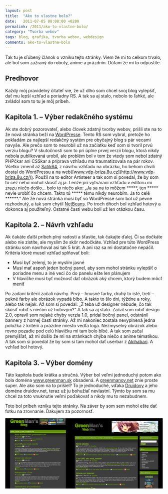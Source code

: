```yaml
---
layout: post
title:  "Ako to vlastne bolo?"
date:   2011-07-05 08:08:00 +0200
permalink: /2011/ako-to-vlastne-bolo/
category: "Tvorba webov"
tags: blog, grafika, tvorba webov, webdesign
comments: ako-to-vlastne-bolo
---
```

Tak tu je sľúbený článok o vzniku tejto stránky. Viem že mi to celkom trvalo, ale bol som zažraný do roboty, anime a prázdnin. Dúfam že mi to odpustíte.

## Predhovor
Každý môj pravidelný čitateľ vie, že už dlho som chcel svoj blog vylepšiť, dať mu lepší vzhľad a poriadny RS. A tak sa aj stalo, nebolo to ľahké, ale zvládol som to tu je môj príbeh.

## Kapitola 1. – Výber redakčného systému
Ak ste dobrý pozorovateľ, alebo človek zdatný tvorby webov, prišli ste na to že nová stránka beží na [WordPresse](http://wordpress.org/). Tento RS som vybral, pretože ho pokladám za najlepší redakčný systém pre obyčajný blog s pár vecami navyše. Ale prečo som to neurobil už na začiatku keď som si tvoril prvú verziu blogu? V skutočnosti som to pri úplne prvej verzii blogu, ktorá nikdy nebola publikovaná urobil, ale problém bol v tom že vtedy som nebol zdatný PHPčkar ani CSSkar a príprava vzhľadu ma traumatizovala na pár rokov. Všetko zmenil až [Satik64](http://satik64.8u.cz/), z návrhu vzhľadu na obrázku, ho behom chvíli dostal do WordPressu a na web([www.vdp-briza.8u.cz](http://www.vdp-briza.8u.cz/)). Použil na to editor Artisteer a tak som si povedal, že by som to cez neho mohol skúsiť aj ja. Lenže pri vytváraní vzhľadu v editoru mi zrazu niečo došlo… bolo to niečo ako: „Ja sa na to môžem \*\*\*\*\*, ten \*\*\*\*\* nevie urobiť čo chcem. Takto tú \*\*\*\*\* tému nikdy neurobím. Ja to celé \*\*\*\*\*\*.“ Ale že nová stránka musí byť vo WordPresse som bol už pevne rozhodnutý, a tak som chytil [NetBeans](https://netbeans.org/). Po troch dňoch bol vzhľad hotový a dokonca aj použiteľný. Ostatné časti webu boli už len otázkou času.

## Kapitola 2. – Návrh vzhľadu
Ak čakáte ďalší príbeh plný radosti a šťastie, tak čakajte ďalej. Či sa dočkáte alebo nie zistíte, ale myslím že skôr nedočkáte. Vzhľad pre túto WordPress stránku som navrhoval asi tak 5 krát. A ani raz sa mi dostatočne nepáčil. Kritéria ktoré musel vzhľad splňovať boli:

- Musí byť zelený, to je myslím jasné
- Musí mať aspoň jeden bočný panel, aby som mohol stránku vylepšiť o poriadne menu a iné veci čo do panelu ešte len plánujem
- V hlavičke musí byť možnosť dať obrázok aký chcem, ktorý budem môcť meniť

Po zadaní kritérií začali návrhy. Prvý – hnusné farby, druhý to isté, tretí – pekné farby ale obrázok vypadá blbo. A takto to šlo dni, týždne a roky, alebo tak nejak. Až som si povedal: „Z teba už designer nebude, čo tak skúsiť robiť s niečím už hotovým?“ A tak sa aj stalo. Začal som robiť design 2.0, opravil som nejaké chyby verzia 1.0, pridal bočný panel, odstránil bannery z hornej časti stránky. Až mi nakoniec zostala nevyplnená jedna položka z kritérií a prázdne miesto vedľa loga. Nezmyselný obrázok alebo rovno pozadie pod celú hlavičku mi tam bolo blbé. A tak som začal premýšľať, až mi došlo že mi na stránkach chýba niečo s anime tématikou. A tak som si povedal že by som si tam mohol dať userbar z [Akihabari](http://akihabara.cz/). A vzhľad bol hotový.

## Kapitola 3. – Výber domény
Táto kapitola bude krátka a stručná. Výber bol veľmi jednoduchý potom ako bola doména www.greenman.sk obsadená. A [greenmanov.net](https://www.greenmanov.net/) znie proste super. Ale ako som na to prišiel? To je jednoduché, vďaka [Druidovy](http://www.druiduvnet.mzf.cz/) a jeho doméne druidov.net, teraz už ju bohužiaľ nevlastní. Týmto by som sa mu chcel za toto vnuknutie veľmi poďakovať a nikdy mu to nezabudnem.

Toto bol príbeh vzniku tejto stránky. Na záver by som sem mohol ešte dať fotku na zrovnanie. Ďakujem za pozornosť.

[![Porovnanie vzhľadu](/assets/img/2011/bratia-1024x454.jpg)](/assets/img/2011/bratia.jpg)
